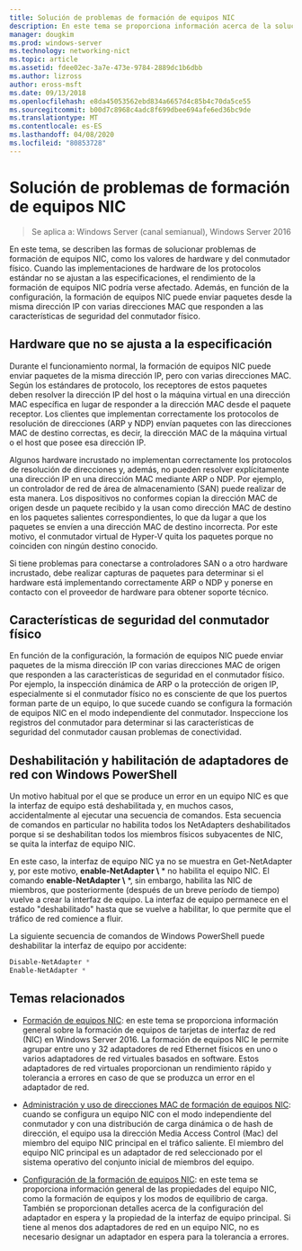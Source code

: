 ```yaml
---
title: Solución de problemas de formación de equipos NIC
description: En este tema se proporciona información acerca de la solución de problemas de formación de equipos NIC en Windows Server 2016.
manager: dougkim
ms.prod: windows-server
ms.technology: networking-nict
ms.topic: article
ms.assetid: fdee02ec-3a7e-473e-9784-2889dc1b6dbb
ms.author: lizross
author: eross-msft
ms.date: 09/13/2018
ms.openlocfilehash: e8da45053562ebd834a6657d4c85b4c70da5ce55
ms.sourcegitcommit: b00d7c8968c4adc8f699dbee694afe6ed36bc9de
ms.translationtype: MT
ms.contentlocale: es-ES
ms.lasthandoff: 04/08/2020
ms.locfileid: "80853728"
---
```

# <a name="troubleshooting-nic-teaming"></a>Solución de problemas de formación de equipos NIC

>Se aplica a: Windows Server (canal semianual), Windows Server 2016

En este tema, se describen las formas de solucionar problemas de formación de equipos NIC, como los valores de hardware y del conmutador físico.  Cuando las implementaciones de hardware de los protocolos estándar no se ajustan a las especificaciones, el rendimiento de la formación de equipos NIC podría verse afectado. Además, en función de la configuración, la formación de equipos NIC puede enviar paquetes desde la misma dirección IP con varias direcciones MAC que responden a las características de seguridad del conmutador físico.

  
## <a name="hardware-that-doesnt-conform-to-specification"></a>Hardware que no se ajusta a la especificación  
  
Durante el funcionamiento normal, la formación de equipos NIC puede enviar paquetes de la misma dirección IP, pero con varias direcciones MAC. Según los estándares de protocolo, los receptores de estos paquetes deben resolver la dirección IP del host o la máquina virtual en una dirección MAC específica en lugar de responder a la dirección MAC desde el paquete receptor.  Los clientes que implementan correctamente los protocolos de resolución de direcciones (ARP y NDP) envían paquetes con las direcciones MAC de destino correctas, es decir, la dirección MAC de la máquina virtual o el host que posee esa dirección IP. 
  
Algunos hardware incrustado no implementan correctamente los protocolos de resolución de direcciones y, además, no pueden resolver explícitamente una dirección IP en una dirección MAC mediante ARP o NDP.  Por ejemplo, un controlador de red de área de almacenamiento (SAN) puede realizar de esta manera. Los dispositivos no conformes copian la dirección MAC de origen desde un paquete recibido y la usan como dirección MAC de destino en los paquetes salientes correspondientes, lo que da lugar a que los paquetes se envíen a una dirección MAC de destino incorrecta. Por este motivo, el conmutador virtual de Hyper-V quita los paquetes porque no coinciden con ningún destino conocido.  
  
Si tiene problemas para conectarse a controladores SAN o a otro hardware incrustado, debe realizar capturas de paquetes para determinar si el hardware está implementando correctamente ARP o NDP y ponerse en contacto con el proveedor de hardware para obtener soporte técnico.  

  
## <a name="physical-switch-security-features"></a>Características de seguridad del conmutador físico  
En función de la configuración, la formación de equipos NIC puede enviar paquetes de la misma dirección IP con varias direcciones MAC de origen que responden a las características de seguridad en el conmutador físico. Por ejemplo, la inspección dinámica de ARP o la protección de origen IP, especialmente si el conmutador físico no es consciente de que los puertos forman parte de un equipo, lo que sucede cuando se configura la formación de equipos NIC en el modo independiente del conmutador. Inspeccione los registros del conmutador para determinar si las características de seguridad del conmutador causan problemas de conectividad. 
  
## <a name="disabling-and-enabling-network-adapters-by-using-windows-powershell"></a>Deshabilitación y habilitación de adaptadores de red con Windows PowerShell  

Un motivo habitual por el que se produce un error en un equipo NIC es que la interfaz de equipo está deshabilitada y, en muchos casos, accidentalmente al ejecutar una secuencia de comandos.  Esta secuencia de comandos en particular no habilita todos los NetAdapters deshabilitados porque si se deshabilitan todos los miembros físicos subyacentes de NIC, se quita la interfaz de equipo NIC. 

En este caso, la interfaz de equipo NIC ya no se muestra en Get-NetAdapter y, por este motivo, **enable-NetAdapter \\** * no habilita el equipo NIC. El comando **enable-NetAdapter \\** *, sin embargo, habilita las NIC de miembros, que posteriormente (después de un breve período de tiempo) vuelve a crear la interfaz de equipo. La interfaz de equipo permanece en el estado "deshabilitado" hasta que se vuelve a habilitar, lo que permite que el tráfico de red comience a fluir. 

La siguiente secuencia de comandos de Windows PowerShell puede deshabilitar la interfaz de equipo por accidente:  
  
```PowerShell 
Disable-NetAdapter *  
Enable-NetAdapter *  
```  
  

  
## <a name="related-topics"></a>Temas relacionados  
- [Formación de equipos NIC](NIC-Teaming.md): en este tema se proporciona información general sobre la formación de equipos de tarjetas de interfaz de red (NIC) en Windows Server 2016. La formación de equipos NIC le permite agrupar entre uno y 32 adaptadores de red Ethernet físicos en uno o varios adaptadores de red virtuales basados en software. Estos adaptadores de red virtuales proporcionan un rendimiento rápido y tolerancia a errores en caso de que se produzca un error en el adaptador de red.   

- [Administración y uso de direcciones MAC de formación de equipos NIC](NIC-Teaming-MAC-Address-Use-and-Management.md): cuando se configura un equipo NIC con el modo independiente del conmutador y con una distribución de carga dinámica o de hash de dirección, el equipo usa la dirección Media Access Control (Mac) del miembro del equipo NIC principal en el tráfico saliente. El miembro del equipo NIC principal es un adaptador de red seleccionado por el sistema operativo del conjunto inicial de miembros del equipo.

- [Configuración de la formación de equipos NIC](nic-teaming-settings.md): en este tema se proporciona información general de las propiedades del equipo NIC, como la formación de equipos y los modos de equilibrio de carga. También se proporcionan detalles acerca de la configuración del adaptador en espera y la propiedad de la interfaz de equipo principal. Si tiene al menos dos adaptadores de red en un equipo NIC, no es necesario designar un adaptador en espera para la tolerancia a errores.
  


